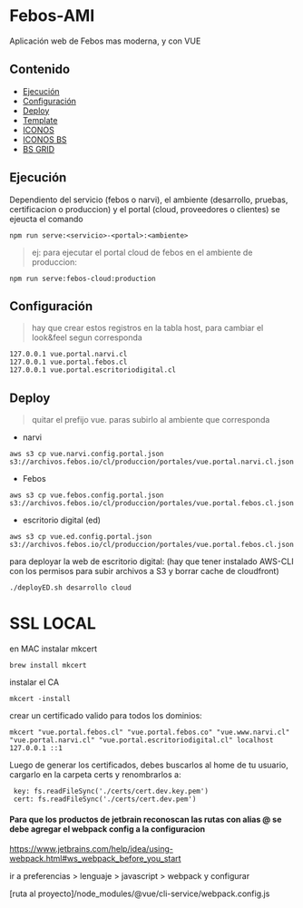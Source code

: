 # Febos-AMI
Aplicación web de Febos mas moderna, y con VUE

## Contenido
- [Ejecución](#ejecución)
- [Configuración](#configuración)
- [Deploy](#deploy)
- [Template](https://pixinvent.com/demo/vuexy-vuejs-admin-dashboard-template/demo-1/components/timeline)
- [ICONOS](https://vue-feather-icons.egoist.sh/)
- [ICONOS BS](https://bootstrap-vue.org/docs/icons)
- [BS GRID](https://bootstrap-vue.org/docs/components/layout)

## Ejecución

Dependiento del servicio (febos o narvi), el ambiente (desarrollo, pruebas, certificacion o produccion) y el portal (cloud, proveedores o clientes) se ejeucta el comando
```
npm run serve:<servicio>-<portal>:<ambiente>
```

> ej: para ejecutar el portal cloud de febos en el ambiente de produccion:
```
npm run serve:febos-cloud:production
```

## Configuración

> hay que crear estos registros en la tabla host, para cambiar el look&feel segun corresponda

```
127.0.0.1 vue.portal.narvi.cl
127.0.0.1 vue.portal.febos.cl
127.0.0.1 vue.portal.escritoriodigital.cl
```

## Deploy

> quitar el prefijo vue. paras subirlo al ambiente que corresponda

+ narvi
```
aws s3 cp vue.narvi.config.portal.json s3://archivos.febos.io/cl/produccion/portales/vue.portal.narvi.cl.json
```

+ Febos
```
aws s3 cp vue.febos.config.portal.json s3://archivos.febos.io/cl/produccion/portales/vue.portal.febos.cl.json
```

+ escritorio digital (ed)
```
aws s3 cp vue.ed.config.portal.json s3://archivos.febos.io/cl/produccion/portales/vue.portal.febos.cl.json
```
para deployar la web de escritorio digital:
(hay que tener instalado AWS-CLI con los permisos para subir archivos a S3 y borrar cache de cloudfront)
```
./deployED.sh desarrollo cloud
```


# SSL LOCAL
en MAC instalar mkcert
```
brew install mkcert
```

instalar el CA
```
mkcert -install
```

crear un certificado valido para todos los dominios:
```
mkcert "vue.portal.febos.cl" "vue.portal.febos.co" "vue.www.narvi.cl" "vue.portal.narvi.cl" "vue.portal.escritoriodigital.cl" localhost 127.0.0.1 ::1
```
Luego de generar los certificados, debes buscarlos al home de tu usuario, cargarlo en la
carpeta certs y renombrarlos a:
```
 key: fs.readFileSync('./certs/cert.dev.key.pem')
 cert: fs.readFileSync('./certs/cert.dev.pem')
```
#### Para que los productos de jetbrain reconoscan las rutas con alias @ se debe agregar el webpack config a la configuracion
https://www.jetbrains.com/help/idea/using-webpack.html#ws_webpack_before_you_start


ir a preferencias > lenguaje > javascript > webpack   y configurar 


[ruta al proyecto]/node_modules/@vue/cli-service/webpack.config.js

